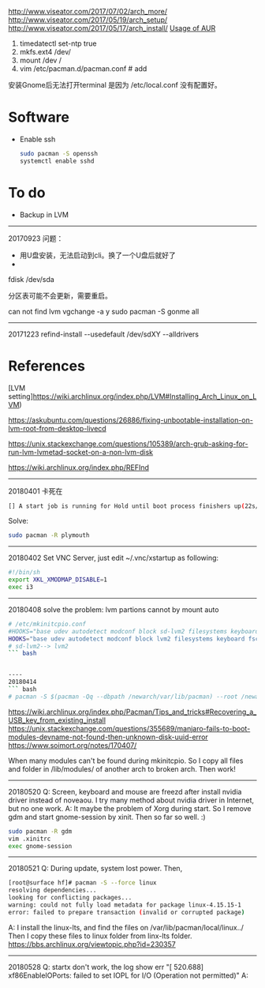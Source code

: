 http://www.viseator.com/2017/07/02/arch_more/
http://www.viseator.com/2017/05/19/arch_setup/
http://www.viseator.com/2017/05/17/arch_install/
[Usage of AUR](   )

1. timedatectl set-ntp true
2. mkfs.ext4 /dev/
3. mount /dev /
4. vim /etc/pacman.d/pacman.conf # add



安装Gnome后无法打开terminal 是因为 /etc/local.conf 没有配置好。

# Software
  + Enable ssh
    ``` bash
    sudo pacman -S openssh
    systemctl enable sshd
    ```

# To do
+ Backup in LVM

---------
20170923
问题：
+ 用U盘安装，无法启动到cli。换了一个U盘后就好了
+
fdisk /dev/sda

分区表可能不会更新，需要重启。


can not find
lvm vgchange -a y
sudo pacman -S gonme all

-----
20171223
refind-install --usedefault /dev/sdXY --alldrivers

# References
[LVM setting]https://wiki.archlinux.org/index.php/LVM#Installing_Arch_Linux_on_LVM)

https://askubuntu.com/questions/26886/fixing-unbootable-installation-on-lvm-root-from-desktop-livecd

https://unix.stackexchange.com/questions/105389/arch-grub-asking-for-run-lvm-lvmetad-socket-on-a-non-lvm-disk

https://wiki.archlinux.org/index.php/REFInd


---
20180401
卡死在
``` bash
[] A start job is running for Hold until boot process finishers up(22s/no limit)
```
Solve:
``` bash
sudo pacman -R plymouth
```

----
20180402
Set VNC Server, just edit ~/.vnc/xstartup as following:
``` bash
#!/bin/sh
export XKL_XMODMAP_DISABLE=1
exec i3

```


----
20180408
solve the problem: lvm partions cannot by mount auto
``` bash
# /etc/mkinitcpio.conf
#HOOKS="base udev autodetect modconf block sd-lvm2 filesystems keyboard fsck"
HOOKS="base udev autodetect modconf block lvm2 filesystems keyboard fsck"
# sd-lvm2--> lvm2
``` bash


----
20180414
``` bash
# pacman -S $(pacman -Qq --dbpath /newarch/var/lib/pacman) --root /newarch --dbpath /newarch/var/lib/pacman
```
https://wiki.archlinux.org/index.php/Pacman/Tips_and_tricks#Recovering_a_USB_key_from_existing_install
https://unix.stackexchange.com/questions/355689/manjaro-fails-to-boot-modules-devname-not-found-then-unknown-disk-uuid-error
https://www.soimort.org/notes/170407/

When many modules can't be found during mkinitcpio.
So I copy all files and folder in /lib/modules/ of another arch to
broken arch.
Then work!

-------
20180520
Q: Screen, keyboard and mouse are freezd after install nvidia driver
instead of noveaou. I try many method about nvidia driver in Internet,
but no one work.
A: It maybe the problem of Xorg during start. So I remove gdm and 
start gnome-session by xinit. Then so far so well. :)
``` bash
sudo pacman -R gdm
vim .xinitrc
exec gnome-session

```

---------
20180521
Q: During update, system lost power. Then,
``` bash
[root@surface hf]# pacman -S --force linux
resolving dependencies...
looking for conflicting packages...
warning: could not fully load metadata for package linux-4.15.15-1
error: failed to prepare transaction (invalid or corrupted package)
```
A: I install the linux-lts, and find the files on /var/lib/pacman/local/linux../
Then I copy these files to linux folder from linx-lts folder.
https://bbs.archlinux.org/viewtopic.php?id=230357

--------
20180528
Q: startx don't work, the log show err "[   520.688] xf86EnableIOPorts: failed to set IOPL for I/O (Operation not permitted)"
A:
